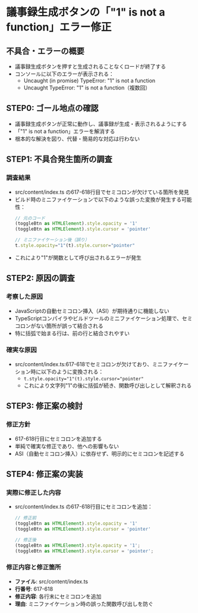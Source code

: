 # 議事録生成ボタンの「"1" is not a function」エラー修正

## 不具合・エラーの概要
- 議事録生成ボタンを押すと生成されることなくロードが終了する
- コンソールに以下のエラーが表示される：
  - Uncaught (in promise) TypeError: "1" is not a function
  - Uncaught TypeError: "1" is not a function（複数回）

## STEP0: ゴール地点の確認
- 議事録生成ボタンが正常に動作し、議事録が生成・表示されるようにする
- 「"1" is not a function」エラーを解消する
- 根本的な解決を図り、代替・簡易的な対応は行わない

## STEP1: 不具合発生箇所の調査

### 調査結果
- src/content/index.ts の617-618行目でセミコロンが欠けている箇所を発見
- ビルド時のミニファイケーションで以下のような誤った変換が発生する可能性：
  ```javascript
  // 元のコード
  (toggleBtn as HTMLElement).style.opacity = '1'
  (toggleBtn as HTMLElement).style.cursor = 'pointer'
  
  // ミニファイケーション後（誤り）
  t.style.opacity="1"(t).style.cursor="pointer"
  ```
- これにより"1"が関数として呼び出されるエラーが発生

## STEP2: 原因の調査

### 考察した原因
- JavaScriptの自動セミコロン挿入（ASI）が期待通りに機能しない
- TypeScriptコンパイラやビルドツールのミニファイケーション処理で、セミコロンがない箇所が誤って結合される
- 特に括弧で始まる行は、前の行と結合されやすい

### 確実な原因
- src/content/index.ts:617-618でセミコロンが欠けており、ミニファイケーション時に以下のように変換される：
  - `t.style.opacity="1"(t).style.cursor="pointer"`
  - これにより文字列"1"の後に括弧が続き、関数呼び出しとして解釈される

## STEP3: 修正案の検討

### 修正方針
- 617-618行目にセミコロンを追加する
- 単純で確実な修正であり、他への影響もない
- ASI（自動セミコロン挿入）に依存せず、明示的にセミコロンを記述する

## STEP4: 修正案の実装

### 実際に修正した内容
- src/content/index.ts の617-618行目にセミコロンを追加：
  ```typescript
  // 修正前
  (toggleBtn as HTMLElement).style.opacity = '1'
  (toggleBtn as HTMLElement).style.cursor = 'pointer'
  
  // 修正後
  (toggleBtn as HTMLElement).style.opacity = '1';
  (toggleBtn as HTMLElement).style.cursor = 'pointer';
  ```

### 修正内容と修正箇所
- **ファイル**: src/content/index.ts
- **行番号**: 617-618
- **修正内容**: 各行末にセミコロンを追加
- **理由**: ミニファイケーション時の誤った関数呼び出しを防ぐ